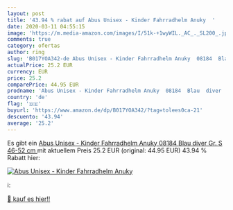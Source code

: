 ```yaml
---
layout: post
title: '43.94 % rabat auf Abus Unisex - Kinder Fahrradhelm Anuky  '
date: 2020-03-11 04:55:15
image: 'https://m.media-amazon.com/images/I/51k-+1wyWIL._AC_._SL200_.jpg'
comments: true
category: ofertas
author: ring
slug: 'B017YOA342-de Abus Unisex - Kinder Fahrradhelm Anuky  08184  Blau  diver   Gr. S  46-52 cm '
actualPrice: 25.2 EUR
currency: EUR
price: 25.2
comparePrice: 44.95 EUR
prodname: 'Abus Unisex - Kinder Fahrradhelm Anuky  08184  Blau  diver   Gr. S  46-52 cm '
country: 'de'
flag: '🇩🇪'
buyurl: 'https://www.amazon.de/dp/B017YOA342/?tag=tolees0ca-21'
descuento: '43.94'
average: '25.2'
---
```


Es gibt ein [Abus Unisex - Kinder Fahrradhelm Anuky  08184  Blau  diver   Gr. S  46-52 cm ](https://www.amazon.de/dp/B017YOA342/?tag=tolees0ca-21) mit aktuellem Preis 25.2 EUR (original: 44.95 EUR) 43.94 % Rabatt hier:

[![Abus Unisex - Kinder Fahrradhelm Anuky  ](https://m.media-amazon.com/images/I/51k-+1wyWIL._AC_._SL200_.jpg)](https://www.amazon.de/dp/B017YOA342/?tag=tolees0ca-21)

ℹ️:


[🛒 kauf es hier!!](https://www.amazon.de/dp/B017YOA342/?tag=tolees0ca-21)

